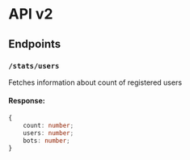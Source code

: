# API v2

## Endpoints

### `/stats/users`
Fetches information about count of registered users
#### Response: 
```ts
{
    count: number;
    users: number;
    bots: number;
}
```